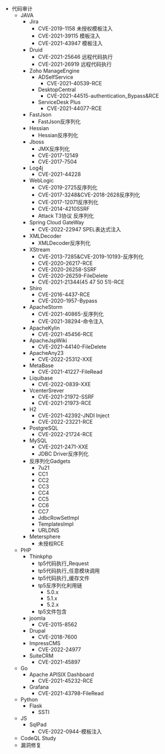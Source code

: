 - 代码审计
  - JAVA
    - Jira
      - CVE-2019-1158 未授权模板注入
      - CVE-2021-39115 模板注入
      - CVE-2021-43947 模板注入
    - Druid
      - CVE-2021-25646 远程代码执行
      - CVE-2021-26919 远程代码执行
    - Zoho ManageEngine 
      - ADSelfService
        - CVE-2021-40539-RCE
      - DesktopCentral
        - CVE-2021-44515-authentication_Bypass&RCE
      - ServiceDesk Plus
        - CVE-2021-44077-RCE
    - FastJson
      - FastJson反序列化
    - Hessian
      - Hessian反序列化
    - Jboss
      - JMX反序列化
      - CVE-2017-12149
      - CVE-2017-7504
    - Log4j
      - CVE-2021-44228
    - WebLogic
      - CVE-2019-2725反序列化
      - CVE-2017-3248&CVE-2018-2628反序列化
      - CVE-2017-12071反序列化
      - CVE-2014-4210SSRF
      - Attack T3协议 反序列化
    - Spring Cloud GateWay
      - CVE-2022-22947 SPEL表达式注入
    - XMLDecoder
      - XMLDecoder反序列化
    - XStream
      - CVE-2013-7285&CVE-2019-10193-反序列化
      - CVE-2020-26217-RCE
      - CVE-2020-26258-SSRF
      - CVE-2020-26259-FileDelete
      - CVE-2021-21344(45 47 50 51)-RCE
    - Shiro
      - CVE-2016-4437-RCE
      - CVE-2020-1957-Bypass
    - ApacheStorm
      - CVE-2021-40865-反序列化
      - CVE-2021-38294-命令注入
    - ApacheKylin
      - CVE-2021-45456-RCE
    - ApacheJspWiki
      - CVE-2021-44140-FileDelete
    - ApacheAny23
      - CVE-2022-25312-XXE
    - MetaBase
      - CVE-2021-41227-FileRead
    - Liquibase
      - CVE-2022-0839-XXE
    - VcenterSrever
      - CVE-2021-21972-SSRF
      - CVE-2021-21973-RCE
    - H2
      - CVE-2021-42392-JNDI Inject
      - CVE-2022-23221-RCE
    - PostgreSQL
      - CVE-2022-21724-RCE
    - MySQL
      - CVE-2021-2471-XXE
      - JDBC Driver反序列化
    - 反序列化Gadgets
      - 7u21
      - CC1
      - CC2
      - CC3
      - CC4 
      - CC5
      - CC6
      - CC7
      - JdbcRowSetImpl
      - TemplatesImpl
      - URLDNS
    - Metersphere
      - 未授权RCE
  - PHP
    - Thinkphp
      - tp5代码执行_Request
      - tp5代码执行_任意模块调用
      - tp5代码执行_缓存文件
      - tp5反序列化利用链
        - 5.0.x
        - 5.1.x
        - 5.2.x
      - tp5文件包含
    - joomla
      - CVE-2015-8562
    - Drupal
      - CVE-2018-7600
    - ImpressCMS
      - CVE-2022-24977
    - SuiteCRM
      - CVE-2021-45897
  - Go
    - Apache APISIX Dashboard
      - CVE-2021-45232-RCE
    - Grafana
      - CVE-2021-43798-FileRead 
  - Python
    - Flask
      - SSTI
  - JS
    - SqlPad
      - CVE-2022-0944-模板注入
  - CodeQL Study
  - 漏洞修复